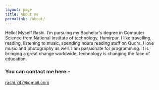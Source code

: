 ```yaml
---
layout: page
title: About me
permalink: /about/
---
```


Hello! Myself Rashi. I’m pursuing my Bachelor's degree in Computer Science from National Institute of technology, Hamirpur.
I like travelling, reading, listening to music, spending hours reading stuff on Quora.
I love music and photography as well.
I am passionate for programming. It is bringing a great change worldwide, technology is changing the face of education.


### You can contact me here:-

[rashi.747@gmail.com](mailto:rashi.747@gmail.com)
